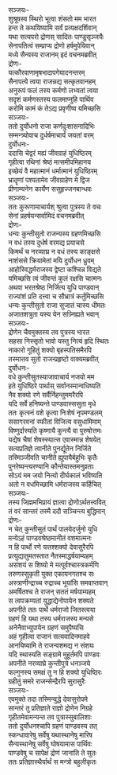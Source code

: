 सञ्जयः-   
शुश्रूषस्व स्थिरो भूत्वा शंसतो मम भारत  
हन्त ते कथयिष्यामि सर्वं प्रत्यक्षदर्शिवान्  
यथा सत्यपरो द्रोणस् सादितः पाण्डुसृञ्जयैः  
सेनापतित्वं सम्प्राप्य द्रोणो हर्षमुपेयिवान्  
मध्ये सैन्यस्य राजानम् इदं वचनमब्रवीत्  
द्रोणः-  
यत्कौरवाणामृषभादापगेयादनन्तरम्  
सैनापत्ये त्वया राजन्नद्य सत्कृतवानहम्  
अनुरूपं फलं तस्य कर्मणो लभ्यतां त्वया  
सदृशं कर्मणस्तस्य फलमाप्नुहि पार्थिव  
करोमि कामं कं तेऽद्य प्रवृणीष्व यमिच्छसि  
सञ्जयः-  
ततो दुर्योधनो राजा कर्णदुःशासनादिभिः  
सम्मन्त्र्योवाच दुर्धर्षमाचार्यं जयतां वरम्  
दुर्योधनः-  
ददासि चेद्वरं मह्यं जीवग्राहं युधिष्ठिरम्  
गृहीत्वा रथिनां श्रेष्ठं मत्समीपमिहानय  
इच्छेयं वै महात्मानं धर्मात्मानं युधिष्ठिरम्  
भ्रातॄणां पश्यतामेव जीवग्राहेण मे द्विज  
प्रीणाम्यनेन कार्येण ससुहृज्जनबान्धवः  
सञ्जयः-  
ततः कुरूणामाचार्यश् श्रुत्वा पुत्रस्य ते वचः  
सेनां प्रहर्षयन्सर्वामिदं वचनमब्रवीत्  
द्रोणः-  
धन्यः कुन्तीसुतो राजन्यस्य ग्रहणमिच्छसि  
न वधं तस्य दुर्धर्ष वरमद्य प्रयाचसे  
किमर्थं च नरव्याघ्र न वधं तस्य काङ्क्षसे  
नाशंससे क्रियामेतां मयि दुर्योधन ध्रुवम्  
आहोस्विद्धर्मराजस्य द्वेष्टा कश्चिन्न विद्यते  
यमिच्छसि त्वं जीवन्तं कुलं रक्षसि चात्मनः  
अथवा भरतश्रेष्ठ निर्जित्य युधि पाण्डवान्  
राज्यांशं प्रति दत्त्वा च सौभ्रात्रं कर्तुमिच्छसि  
धन्यः कुन्तीसुतो राजा सुजातं चास्य धीमतः  
अजातशत्रुता यस्य येन सन्न्निह्यते भवान्  
सञ्जयः-   
द्रोणेन चैवमुक्तस्य तव पुत्रस्य भारत  
सहसा निस्सृतो भावो यस्तु नित्यं हृदि स्थितः  
नाकारो गूहितुं शक्यो बृहस्पतिसमैरपि  
तस्मात्तव सुतो राजन्प्रहृष्टो वाक्यमब्रवीत्  
दुर्योधनः-  
वधे कुन्तीसुतस्याजावाचार्य नजयो मम  
हते युधिष्ठिरे पार्थास् सर्वानस्मान्वधिष्यति  
नैव शक्यो रणे सर्वैर्निहन्तुममरैरपि  
यदि सर्वे हनिष्यन्ते पाण्डवास्ससुता मृधे  
ततः कृत्स्नं वशे कृत्वा निःशेषं नृपमण्डलम्  
ससागरवनां स्फीतां विजित्य वसुधामिमाम्  
विष्णुर्दास्यति कृष्णायै कुन्त्यै वा पुरुषोत्तमः  
यद्येष चैषां शेषस्स्यात्स एवास्मान्न शेषयेत्  
सत्यप्रतिज्ञे त्वानीते पुनर्द्यूतेन निर्जिते  
तस्मिञ्जीवति चानीते ह्युपायैर्बहुभिः कृतैः  
पुनरेष्यन्त्यरण्यानि कौन्तेयास्तमनुव्रताः  
सोऽयं मम जयो नित्यो दीर्घकालं भविष्यति  
अतो न वधमिच्छामि धर्मराजस्य कर्हिचित्  
सञ्जयः-   
तस्य जिह्ममभिप्रायं ज्ञात्वा द्रोणोऽर्थतत्त्ववित्  
तं वरं सान्तरं तस्मै ददौ सञ्चिन्त्य बुद्धिमान्  
द्रोणः-   
न चेत् कुन्तीसुतं पार्थं पालयेदर्जुनो युधि  
मन्येऽहं पाण्डवश्रेष्ठमानीतं वशमात्मनः  
न हि पार्थो रणे यत्तश्शक्यो देवासुरैरपि  
प्रत्युद्यातुमतस्तात नैतस्माद्धर्षयाम्यहम्  
असंशयं स शिष्यो मे मत्पूर्वश्चास्त्रकर्मणि  
तरुणस्सुकृती युक्त एकायनगतश्च सः  
अस्त्राणीन्द्राच्च रुद्राच्च भूयांसि समवाप्तवान्  
अमर्षितश्च ते राजन् सततं मर्षयाम्यहम्  
स त्वपक्रम्यतां युद्धाद्येनोपायेन शक्यते  
अपनीते ततः पार्थे धर्मराजो जितस्त्वया  
ग्रहणं हि यथा तस्य धर्मराजस्य मन्यसे  
अनेनैवाभ्युपायेन ग्रहणं समुपैष्यसि  
अहं गृहीत्वा राजानं सत्यवादिनमाहवे  
आनयिष्यामि ते राजन्वशमद्य न संशयः  
यदि स्थास्यति सङ्ग्रामे मुहूर्तमपि पाण्डवः  
अपनीते नरव्याघ्रे कुन्तीपुत्रे धनञ्जये  
फल्गुनस्य समक्षं तु न हि शक्यो युधिष्ठिरः  
ग्रहीतुं समरे राजन्सेन्द्रैरपि सुरासुरैः  
सञ्जयः-  
एवमुक्ते तदा तस्मिन्युद्धे देवासुरोपमे  
सान्तरं तु प्रतिज्ञाते राज्ञो द्रोणेन निग्रहे  
गृहीतमेवामन्यन्त तव पुत्रास्सुबालिशाः  
ततो दुर्योधनश्चापि ग्रहणं पाण्डवस्य तत्  
स्कन्धावारेषु सर्वेषु यथास्थानेषु मारिष  
सैन्यस्थानेषु सर्वेषु घोषयामास पार्थिवः  
पाण्डवेषु च सापेक्षं द्रोणं जानाति ते सुतः  
ततः प्रतिज्ञास्थैर्यार्थं स मन्त्रो बहुलीकृतः   
